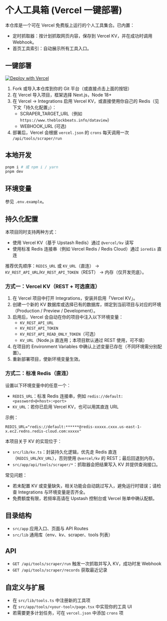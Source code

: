 # 个人工具箱 (Vercel 一键部署)

本仓库是一个可在 Vercel 免费版上运行的个人工具集合。已内置：

- 定时抓取器：按计划抓取网页内容，保存到 Vercel KV，并在成功时调用 Webhook。
- 首页工具索引：自动展示所有工具入口。

## 一键部署

[![Deploy with Vercel](https://vercel.com/button)](https://vercel.com/new/clone?repository-url=https%3A%2F%2Fgithub.com%2Fmonkeyzcc%2Fmy-personal-serve&project-name=personal-toolbox&repository-name=personal-toolbox&env=SCRAPER_TARGET_URL,WEBHOOK_URL)

1. Fork 或导入本仓库到你的 Git 平台（或直接点击上面的按钮）
2. 在 Vercel 导入项目，框架选择 Next.js，Node 18+
3. 在 Vercel → Integrations 启用 Vercel KV，或直接使用你自己的 Redis（见下文「持久化配置」）：
   - SCRAPER_TARGET_URL（例如 `https://www.theblockbeats.info/dataview`）
   - WEBHOOK_URL (可选)
4. 部署后，Vercel 会根据 `vercel.json` 的 `crons` 每天调用一次 `/api/tools/scraper/run`

## 本地开发

```bash
pnpm i # 或 npm i / yarn
pnpm dev
```

## 环境变量

参见 `.env.example`。

## 持久化配置

本项目同时支持两种方式：

- 使用 Vercel KV（基于 Upstash Redis）通过 `@vercel/kv` 读写
- 使用标准 Redis 连接串（例如 Vercel Redis / Redis Cloud）通过 `ioredis` 直连

推荐优先顺序：`REDIS_URL` 或 `KV_URL`（直连） → `KV_REST_API_URL`/`KV_REST_API_TOKEN`（REST） → 内存（仅开发兜底）。

### 方式一：Vercel KV（REST + 可选直连）

1. 在 Vercel 项目中打开 Integrations，安装并启用「Vercel KV」。
2. 创建一个新的 KV 数据库或选择已有的数据库，绑定到当前项目与对应的环境（Production / Preview / Development）。
3. 启用后，Vercel 会自动在你的项目中注入以下环境变量：
   - `KV_REST_API_URL`
   - `KV_REST_API_TOKEN`
   - `KV_REST_API_READ_ONLY_TOKEN`（可选）
   - `KV_URL`（Node.js 直连用；本项目默认通过 REST 使用，可不填）
4. 在项目的 Environment Variables 中确认上述变量已存在（不同环境需分别配置）。
5. 重新部署项目，使新环境变量生效。

### 方式二：标准 Redis（直连）

设置以下环境变量中的任意一个：

- `REDIS_URL`：标准 Redis 连接串，例如 `redis://default:<password>@<host>:<port>`
- `KV_URL`：若你已启用 Vercel KV，也可以用其直连 URL

示例：

```
REDIS_URL="redis://default:******@redis-xxxxx.cxxx.us-east-1-x.ec2.redns.redis-cloud.com:xxxxx"
```

本项目关于 KV 的实现位于：

- `src/lib/kv.ts`：封装持久化逻辑，优先走 Redis 直连（`REDIS_URL`/`KV_URL`），否则使用 `@vercel/kv` 的 REST；最后回退到内存。
- `src/app/api/tools/scraper/*`：抓取器会把结果写入 KV 并提供查询接口。

常见问题：

- 若未配置 KV 或变量缺失，相关功能会自动跳过写入，避免运行时错误；请检查 Integrations 与环境变量是否齐全。
- 免费额度有限，若频率高请在 Upstash 控制台或 Vercel 账单中确认配额。

## 目录结构

- `src/app` 应用入口、页面与 API Routes
- `src/lib` 通用库（env、kv、scraper、tools 列表）

## API

- `GET /api/tools/scraper/run` 触发一次抓取并写入 KV，成功时发 Webhook
- `GET /api/tools/scraper/records` 获取最近记录

## 自定义与扩展

- 在 `src/lib/tools.ts` 中注册新的工具项
- 在 `src/app/tools/<your-tool>/page.tsx` 中实现你的工具 UI
- 若需要更多计划任务，可在 `vercel.json` 中添加 `crons` 项